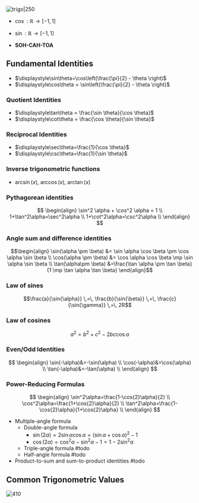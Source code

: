 	



![trigo\|250](https://upload.wikimedia.org/wikipedia/commons/7/72/Sinus_und_Kosinus_am_Einheitskreis_1.svg)


- $\cos:\mathbb{R}\to[-1,1]$
- $\sin:\mathbb{R}\to[-1,1]$

- **SOH-CAH-TOA**

## Fundamental Identities 

- $\displaystyle\sin\theta=\cos\left(\frac{\pi}{2} - \theta \right)$
- $\displaystyle\cos\theta = \sin\left(\frac{\pi}{2} - \theta \right)$

### Quotient Identities 

- $\displaystyle\tan\theta = \frac{\sin \theta}{\cos \theta}$
- $\displaystyle\cot\theta = \frac{\cos \theta}{\sin \theta}$

### Reciprocal Identities 

- $\displaystyle\sec\theta=\frac{1}{\cos \theta}$
- $\displaystyle\csc\theta=\frac{1}{\sin \theta}$

### Inverse trigonometric functions

- $\arcsin(x),~ \arccos(x), ~\arctan(x)$

### Pythagorean identities
$$
\begin{align}
\sin^2 \alpha + \cos^2 \alpha = 1 \\
1+\tan^2\alpha=\sec^2\alpha \\
1+\cot^2\alpha=\csc^2\alpha \\
\end{align}
$$

### Angle sum and difference identities
$$\begin{align}
\sin(\alpha \pm \beta) &= \sin \alpha \cos \beta \pm \cos \alpha \sin \beta \\
\cos(\alpha \pm \beta) &= \cos \alpha \cos \beta \mp \sin \alpha \sin \beta \\  
\tan(\alpha\pm \beta) &=\frac{\tan \alpha \pm \tan \beta}{1 \mp \tan \alpha \tan \beta}
\end{align}$$
### Law of sines
$$\frac{a}{\sin{\alpha}} \,=\, \frac{b}{\sin{\beta}} \,=\, \frac{c}{\sin{\gamma}} \,=\, 2R$$

### Law of cosines
$$a^2=b^2+c^2-2bc\cos\alpha$$

### Even/Odd Identities 
$$
\begin{align}
\sin(-\alpha)&=-\sin(\alpha) \\ 
\cos(-\alpha)&=\cos(\alpha) \\
\tan(-\alpha)&=-\tan(\alpha) \\
\end{align}
$$

### Power-Reducing Formulas
$$
\begin{align}
\sin^2\alpha=\frac{1-\cos{2}\alpha}{2} \\
\cos^2\alpha=\frac{1+\cos{2}\alpha}{2} \\
\tan^2\alpha=\frac{1-\cos{2}\alpha}{1+\cos{2}\alpha} \\
\end{align}
$$

- Multiple-angle formula
	- Double-angle formula
		- $\sin(2\alpha)=2\sin\alpha\cos\alpha=(\sin \alpha+\cos \alpha)^2-1$
		- $\cos(2\alpha)=\cos^2\alpha-\sin^2\alpha-1=1-2\sin^2\alpha$
	- Triple-angle formula #todo 
	- Half-angle formula #todo 
- Product-to-sum and sum-to-product identities #todo 

## Common Trigonometric Values

![410](https://upload.wikimedia.org/wikipedia/commons/4/4c/Unit_circle_angles_color.svg)